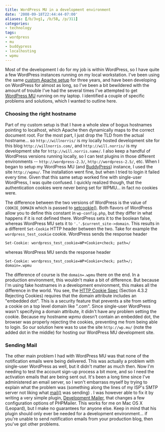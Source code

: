 ```yaml
---
title: WordPress MU in a development environment
date: '2008-09-18T22:44:44-07:00'
aliases: [/b/3vg1, /b/5B, /p/311]
categories:
- technology
tags:
- wordpress
- mu
- buddypress
- localhosting
- wpmu
---
```

Most of the development I do for my job is within WordPress, so I have quite a few WordPress instances running on my
local workstation.  I've been using the same [custom Apache setup][] for three years, and have been developing on
WordPress for almost as long, so I've been a bit bewildered with the amount of trouble I've had the several times I've
attempted to get [WordPress MU][] running on my laptop.  I identified a couple of specific problems and solutions, which
I wanted to outline here.

[custom Apache setup]: /2005/05/dev_environment
[WordPress MU]: http://mu.wordpress.org/

### Choosing the right hostname ###

Part of my custom setup is that I have a whole slew of bogus hostnames pointing to localhost, which Apache then
dynamically maps to the correct document root.  For the most part, I just drop the TLD from the actual hostname... so
`http://willnorris/` is my locally hosted development site for this blog `http://willnorris.com/`, and
`http://will.norris/` is my development site for `http://will.norris.name/`.  I also keep a handful of WordPress
versions running locally, so I can test plugins in those different environments -- `http://wordpress-2.3/`,
`http://wordpress-2.5/`, etc.  When I began to setup my WordPress MU (and [BuddyPress][]) instance, I used the site
`http://wpmu/`.  The installation went fine, but when I tried to login it failed every time.  Given that this same setup
worked fine with single-user WordPress, I was quite confused.  I quickly realized though, that the authentication
cookies were never being set for WPMU... in fact no cookies were.

The difference between the two versions of WordPress is the value of `COOKIE_DOMAIN` which is passed to [setcookie()][].
Both flavors of WordPress allow you to define this constant in `wp-config.php`, but they differ in what happens if it is
not defined there.  WordPress sets it to the boolean false, whereas WordPress MU sets it to `'.'.$current_site->domain`.
This results in a different `Set-Cookie` HTTP header between the two.  Take for example the `wordpress_test_cookie`
cookie.  WordPress sends the response header

    Set-Cookie: wordpress_test_cookie=WP+Cookie+check; path=/

whereas WordPress MU sends the response header

    Set-Cookie: wordpress_test_cookie=WP+Cookie+check; path=/; domain=.wpmu

The difference of course is the `domain=.wpmu` there on the end.  In a production environment, this wouldn't make a bit
of difference.  But because I'm using fake hostnames in a development environment, this makes all the difference in the
world.  You see, the [HTTP Cookie Spec][] (Section 4.3.2 Rejecting Cookies) requires that the domain attribute includes
an "embedded dot".  This is a security feature that prevents a site from setting a cookie on a top level domain like
".com".  Since single-user WordPress wasn't specifying a domain attribute, it didn't have any problem setting the
cookie.  Because my hostname *wpmu* doesn't contain an embedded dot, the browser was properly rejecting the cookies,
preventing me from being able to login.  So our solution here was to use the site `http://wp.mu/` (note the added dot in
the middle) for hosting our WordPress MU development site.

[setcookie()]: http://php.net/setcookie
[BuddyPress]: http://buddypress.org/
[HTTP Cookie Spec]: http://www.ietf.org/rfc/rfc2109.txt

### Sending Mail ###

The other main problem I had with WordPress MU was that none of the notification emails were being delivered.  This was
actually a problem with single-user WordPress as well, but it didn't matter as much then.  Now I'm needing to test the
account sign-up process a bit more, and so I need the activation emails that are being sent out.  It's been a long time
since I've administered an email server, so I won't embarrass myself by trying to explain what the problem was
(something along the lines of my ISP's SMTP server not liking what [mail()][] was sending) .  I was however able to fix
it by writing a very simple plugin, [Development Mailer][], that changes a few configuration options of PHPMailer.  This
works for me on Mac OS X (Leopard), but I make no guarantees for anyone else.  Keep in mind that his plugin should only
ever be needed for a development environment... if you're unable to send notification emails from your production blog,
then you've got other problems.

[Development Mailer]: /svn/will.norris.name/trunk/public/wordpress-content/plugins/development-mailer.php
[mail()]: http://php.net/mail
